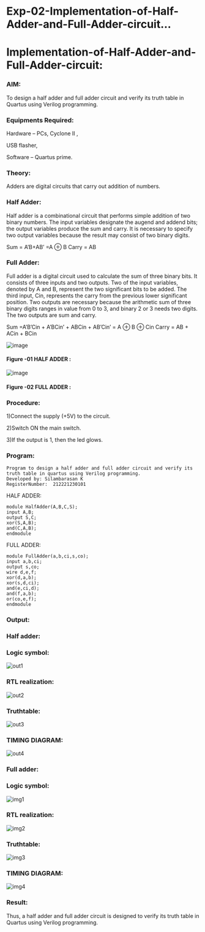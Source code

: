 # Exp-02-Implementation-of-Half-Adder-and-Full-Adder-circuit...

# Implementation-of-Half-Adder-and-Full-Adder-circuit:

### AIM:

To design a half adder and full adder circuit and verify its truth table in Quartus using Verilog programming.

### Equipments Required:

Hardware – PCs, Cyclone II ,

USB flasher,

Software – Quartus prime.

### Theory:

Adders are digital circuits that carry out addition of numbers.

### Half Adder:

Half adder is a combinational circuit that performs simple addition of two binary numbers. The input variables designate the augend and addend bits; the output variables produce the sum and carry. It is necessary to specify two output variables because the result may consist of two binary digits.

Sum = A’B+AB’ =A ⊕ B Carry = AB

### Full Adder:

Full adder is a digital circuit used to calculate the sum of three binary bits. It consists of three inputs and two outputs. Two of the input variables, denoted by A and B, represent the two significant bits to be added. The third input, Cin, represents the carry from the previous lower significant position. Two outputs are necessary because the arithmetic sum of three binary digits ranges in value from 0 to 3, and binary 2 or 3 needs two digits. The two outputs are sum and carry.

Sum =A’B’Cin + A’BCin’ + ABCin + AB’Cin’ = A ⊕ B ⊕ Cin Carry = AB + ACin + BCin

 ![image](https://user-images.githubusercontent.com/36288975/163552156-a13e5a56-c638-4110-97d9-8896907c8d25.png)

#### Figure -01 HALF ADDER :


![image](https://user-images.githubusercontent.com/36288975/163552057-b3547877-6d07-45b4-b7e0-bcfebfad9e1d.png)

#### Figure -02 FULL ADDER :

### Procedure:

1)Connect the supply (+5V) to the circuit.

2)Switch ON the main switch.

3)If the output is 1, then the led glows.

### Program:

```
Program to design a half adder and full adder circuit and verify its truth table in quartus using Verilog programming.
Developed by: Silambarasan K
RegisterNumber:  212221230101
```
HALF ADDER:
```
module HalfAdder(A,B,C,S);
input A,B;
output S,C;
xor(S,A,B);
and(C,A,B);
endmodule
```
FULL ADDER:
```
module FullAdder(a,b,ci,s,co);
input a,b,ci;
output s,co;
wire d,e,f;
xor(d,a,b);
xor(s,d,ci);
and(e,ci,d);
and(f,a,b);
or(co,e,f);
endmodule
```



### Output:

### Half adder:

### Logic symbol:

![out1](https://user-images.githubusercontent.com/93427534/233117477-bf3bf502-1b6a-41d5-905a-e2301f896f2f.png)

### RTL realization:

![out2](https://user-images.githubusercontent.com/93427534/233117497-5259c316-325d-42c1-b0ea-56f4b51d4d12.png)

### Truthtable:

![out3](https://user-images.githubusercontent.com/93427534/233117512-ec94cbf4-555d-4f46-9921-39e4070b38bb.png)

### TIMING DIAGRAM:

![out4](https://user-images.githubusercontent.com/93427534/233117541-619e450b-03dc-482a-8dbc-37233a3c23c7.png)

### Full adder:

### Logic symbol:

![img1](https://user-images.githubusercontent.com/93427534/233117593-2196c2cf-8202-4127-b94f-97c12057f662.png)

### RTL realization:

![img2](https://user-images.githubusercontent.com/93427534/233117610-98689ad5-6026-407c-b0e5-fc3e89db0438.png)

### Truthtable:

![img3](https://user-images.githubusercontent.com/93427534/233117642-a8215791-107f-4a7c-b749-e2d1e7f0334b.png)

### TIMING DIAGRAM:

![img4](https://user-images.githubusercontent.com/93427534/233117672-0c888c03-eaab-4d8c-bd3c-0ddfef7ede2c.png)

### Result:

Thus, a half adder and full adder circuit is designed to verify its truth table in Quartus using Verilog programming.
